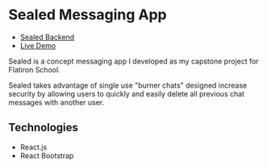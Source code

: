 # Sealed Messaging App 

* [Sealed Backend](https://github.com/austinoso/capstone-messaging-api)
* [Live Demo](https://sealed-client.herokuapp.com/)

Sealed is a concept messaging app I developed as my capstone project for Flatiron School.

Sealed takes advantage of single use "burner chats" designed increase security by allowing users to quickly and easily delete all previous chat messages with another user. 

## Technologies
* React.js
* React Bootstrap
